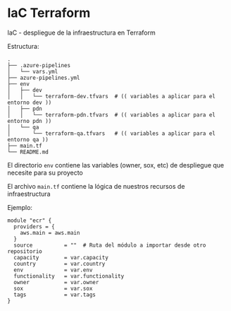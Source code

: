 # IaC Terraform

IaC - despliegue de la infraestructura en Terraform

Estructura:

```console
.
├── .azure-pipelines
│   └── vars.yml
├── azure-pipelines.yml
├── env
│   ├── dev
│   │   └── terraform-dev.tfvars  # (( variables a aplicar para el entorno dev ))
│   ├── pdn
│   │   └── terraform-pdn.tfvars  # (( variables a aplicar para el entorno pdn ))
│   └── qa
│       └── terraform-qa.tfvars   # (( variables a aplicar para el entorno qa ))
├── main.tf
└── README.md
```

El directorio `env` contiene las variables (owner, sox, etc) de despliegue que necesite para su proyecto

El archivo `main.tf` contiene la lógica de nuestros recursos de infraestructura

Ejemplo:

```hcl
module "ecr" {
  providers = {
    aws.main = aws.main
  }
  source          = ""  # Ruta del módulo a importar desde otro repositorio
  capacity        = var.capacity
  country         = var.country
  env             = var.env
  functionality   = var.functionality
  owner           = var.owner
  sox             = var.sox
  tags            = var.tags
}
```
